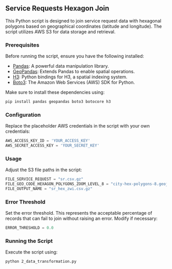 ## Service Requests Hexagon Join

This Python script is designed to join service request data with hexagonal polygons based on geographical coordinates (latitude and longitude). The script utilizes AWS S3 for data storage and retrieval.

### Prerequisites

Before running the script, ensure you have the following installed:

- [Pandas](https://pandas.pydata.org/): A powerful data manipulation library.
- [GeoPandas](https://geopandas.org/): Extends Pandas to enable spatial operations.
- [H3](https://github.com/uber/h3): Python bindings for H3, a spatial indexing system.
- [Boto3](https://boto3.amazonaws.com/v1/documentation/api/latest/index.html): The Amazon Web Services (AWS) SDK for Python.

Make sure to install these dependencies using:

```bash
pip install pandas geopandas boto3 botocore h3
```

### Configuration
Replace the placeholder AWS credentials in the script with your own credentials:

```python
AWS_ACCESS_KEY_ID = 'YOUR_ACCESS_KEY'
AWS_SECRET_ACCESS_KEY = 'YOUR_SECRET_KEY'
```

### Usage
Adjust the S3 file paths in the script:

```python
FILE_SERVICE_REQUEST = "sr.csv.gz"
FILE_GEO_CODE_HEXAGON_POLYGONS_ZOOM_LEVEL_8 = "city-hex-polygons-8.geojson"
FILE_OUTPUT_NAME = "sr_hex_zwi.csv.gz"
```

### Error Threshold
Set the error threshold. This represents the acceptable percentage of records that can fail to join without raising an error. Modify if necessary:

```python
ERROR_THRESHOLD = 0.0
```

### Running the Script
Execute the script using:
```bash
python 2_data_transformation.py
```
